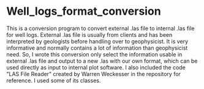 # Well_logs_format_conversion
This is a conversion program to convert external .las file to internal .las file for well logs.
External .las file is usually from clients and has been interpreted by geologists before handling over to geophysicist. It is very informative and normally contains a lot of information than geophysicist need. So, I wrote this conversion only select the information usable in external .las file and output to a new .las with our own format, which can be used directly as input to internal plot software. 
I also included the code "LAS File Reader" created by Warren Weckesser in the repository for reference. I used some of its classes.

